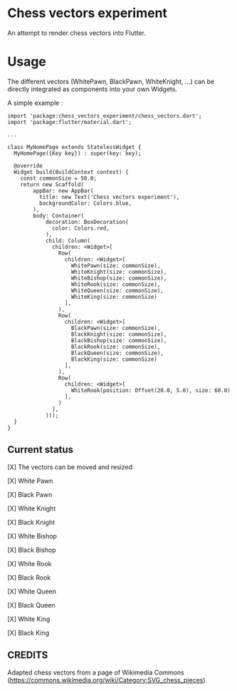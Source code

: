 # Chess vectors experiment

An attempt to render chess vectors into Flutter.

# Usage

The different vectors (WhitePawn, BlackPawn, WhiteKnight, ...) can be directly integrated as
components into your own Widgets.

A simple example :

```
import 'package:chess_vectors_experiment/chess_vectors.dart';
import 'package:flutter/material.dart';

...

class MyHomePage extends StatelessWidget {
  MyHomePage({Key key}) : super(key: key);

  @override
  Widget build(BuildContext context) {
    const commonSize = 50.0;
    return new Scaffold(
        appBar: new AppBar(
          title: new Text('Chess vectors experiment'),
          backgroundColor: Colors.blue,
        ),
        body: Container(
            decoration: BoxDecoration(
              color: Colors.red,
            ),
            child: Column(
              children: <Widget>[
                Row(
                  children: <Widget>[
                    WhitePawn(size: commonSize),
                    WhiteKnight(size: commonSize),
                    WhiteBishop(size: commonSize),
                    WhiteRook(size: commonSize),
                    WhiteQueen(size: commonSize),
                    WhiteKing(size: commonSize)
                  ],
                ),
                Row(
                  children: <Widget>[
                    BlackPawn(size: commonSize),
                    BlackKnight(size: commonSize),
                    BlackBishop(size: commonSize),
                    BlackRook(size: commonSize),
                    BlackQueen(size: commonSize),
                    BlackKing(size: commonSize)
                  ],
                ),
                Row(
                  children: <Widget>[
                    WhiteRook(position: Offset(20.0, 5.0), size: 60.0)
                  ],
                )
              ],
            )));
  }
}
```


## Current status

[X] The vectors can be moved and resized

[X] White Pawn

[X] Black Pawn

[X] White Knight

[X] Black Knight

[X] White Bishop

[X] Black Bishop

[X] White Rook

[X] Black Rook

[X] White Queen

[X] Black Queen

[X] White King

[X] Black King

## CREDITS

Adapted chess vectors from a page of Wikimedia Commons
 (https://commons.wikimedia.org/wiki/Category:SVG_chess_pieces).
